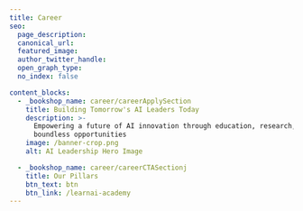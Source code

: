 ```yaml
---
title: Career
seo:
  page_description: 
  canonical_url: 
  featured_image: 
  author_twitter_handle: 
  open_graph_type:
  no_index: false

content_blocks:
  - _bookshop_name: career/careerApplySection
    title: Building Tomorrow's AI Leaders Today
    description: >-
      Empowering a future of AI innovation through education, research, and unlocking 
      boundless opportunities
    image: /banner-crop.png
    alt: AI Leadership Hero Image

  - _bookshop_name: career/careerCTASectionj
    title: Our Pillars
    btn_text: btn
    btn_link: /learnai-academy
---
```

